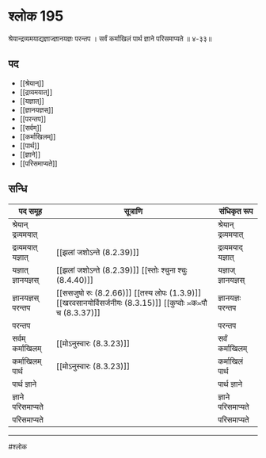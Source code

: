 # श्लोक 195

श्रेयान्द्रव्यमयाद्यज्ञाज्ज्ञानयज्ञः परन्तप ।
सर्वं कर्माखिलं पार्थ ज्ञाने परिसमाप्यते ॥ ४-३३॥


## पद 

- [[श्रेयान्]]
- [[द्रव्यमयात्]]
- [[यज्ञात्]]
- [[ज्ञानयज्ञस्]]
- [[परन्तप]]
- [[सर्वम्]]
- [[कर्माखिलम्]]
- [[पार्थ]]
- [[ज्ञाने]]
- [[परिसमाप्यते]]

## सन्धि

| पद समूह | सूत्राणि | संधिकृत रूप |
| ----- | ----- | ----- |
| श्रेयान् द्रव्यमयात् |  | श्रेयान् द्रव्यमयात् |
| द्रव्यमयात् यज्ञात् |  [[झलां जशोऽन्ते (8.2.39)]] | द्रव्यमयाद् यज्ञात् |
| यज्ञात् ज्ञानयज्ञस् |  [[झलां जशोऽन्ते (8.2.39)]] [[स्तोः श्चुना श्चुः (8.4.40)]] | यज्ञाज् ज्ञानयज्ञस् |
| ज्ञानयज्ञस् परन्तप |  [[ससजुषो रुः (8.2.66)]] [[तस्य लोपः (1.3.9)]] [[खरवसानयोर्विसर्जनीयः (8.3.15)]] [[कुप्वोः ≍क≍पौ च (8.3.37)]] | ज्ञानयज्ञः परन्तप |
| परन्तप |  | परन्तप |
| सर्वम् कर्माखिलम् |  [[मोऽनुस्वारः (8.3.23)]] | सर्वं कर्माखिलम् |
| कर्माखिलम् पार्थ |  [[मोऽनुस्वारः (8.3.23)]] | कर्माखिलं पार्थ |
| पार्थ ज्ञाने |  | पार्थ ज्ञाने |
| ज्ञाने परिसमाप्यते |  | ज्ञाने परिसमाप्यते |
| परिसमाप्यते |  | परिसमाप्यते |


---

#श्लोक